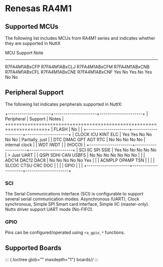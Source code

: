 Renesas RA4M1
=============

Supported MCUs
--------------

The following list includes MCUs from RA4M1 series and indicates whether
they are supported in NuttX

  MCU                                                                                                 Support                   Note
  --------------------------------------------------------------------------------------------------- ------------------------- ------
  R7FA4M1ABxCFP R7FA4M1ABxCLJ R7FA4M1ABxCFM R7FA4M1ABxCNB R7FA4M1ABxCFL R7FA4M1ABxCNE R7FA4M1ABxCNF   Yes No Yes No Yes No No   

Peripheral Support
------------------

The following list indicates peripherals supported in NuttX:

+----------------------+----------------------+----------------------+
| Peripheral           | Support              | Notes                |
+======================+======================+======================+
| FLASH                | No                   |                      |
+----------------------+----------------------+----------------------+
| CLOCK ICU KINT ELC   | Yes Yes No No No No  | Partially, just      |
| DTC DMAC GPT AGT RTC | No No No No No       | internal clock       |
| WDT IWDT             |                      | (HOCO)               |
+----------------------+----------------------+----------------------+
| SCI IIC SPI SSIE     | Yes No No No No No   | > Just UART          |
| QSPI SDHI CAN USBFS  | No No No No No No No |                      |
| ADC14 DAC12 DAC8     | No No No No No Yes   |                      |
| ACMPLP OPAMP TSN     |                      |                      |
| SLCDC CTSU CRC DOC   |                      |                      |
| GPIO                 |                      |                      |
+----------------------+----------------------+----------------------+

### SCI

The Serial Communications Interface (SCI) is configurable to support
several serial communication modes: Asynchronous (UART), Clock
synchronous, Simple SPI Smart card interface, Simple IIC (master-only).
Nuttx driver support UART mode (No-FIFO).

### GPIO

Pins can be configured/operated using `ra_gpio_*` functions.

Supported Boards
----------------

::: {.toctree glob="" maxdepth="1"}
boards/*/*
:::
